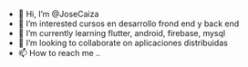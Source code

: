 - 👋 Hi, I’m @JoseCaiza
- 👀 I’m interested cursos en desarrollo frond end y back end
- 🌱 I’m currently learning flutter, android, firebase, mysql
- 💞️ I’m looking to collaborate on aplicaciones distribuidas
- 📫 How to reach me ..

<!---
JoseCaiza/JoseCaiza is a ✨ special ✨ repository because its `README.md` (this file) appears on your GitHub profile.
You can click the Preview link to take a look at your changes.
--->
